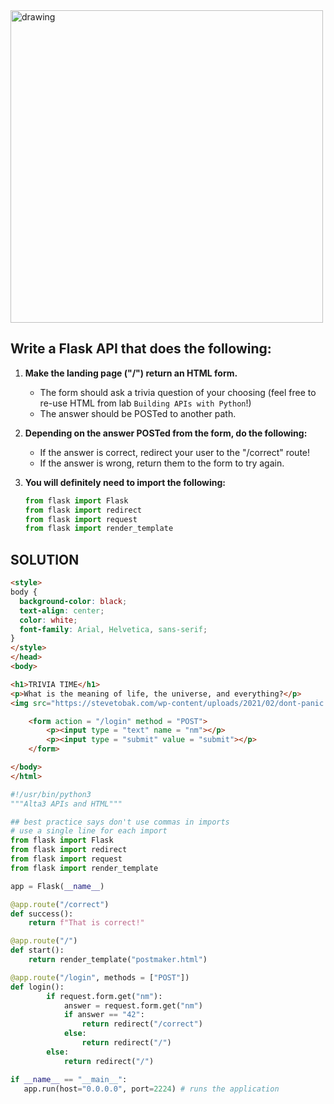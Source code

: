 <img src="https://www.brightful.me/content/images/2020/08/shutterstock_686118184.jpg" alt="drawing" width="500"/>

## Write a Flask API that does the following:
  
1. **Make the landing page ("/") return an HTML form.**
   - The form should ask a trivia question of your choosing (feel free to re-use HTML from lab `Building APIs with Python`!)
   - The answer should be POSTed to another path.

2. **Depending on the answer POSTed from the form, do the following:**
   - If the answer is correct, redirect your user to the "/correct" route!
   - If the answer is wrong, return them to the form to try again.
   
3. **You will definitely need to import the following:**

    ```python
    from flask import Flask
    from flask import redirect
    from flask import request
    from flask import render_template
    ```


## SOLUTION
```html
<style>
body {
  background-color: black;
  text-align: center;
  color: white;
  font-family: Arial, Helvetica, sans-serif;
}
</style>
</head>
<body>

<h1>TRIVIA TIME</h1>
<p>What is the meaning of life, the universe, and everything?</p>
<img src="https://stevetobak.com/wp-content/uploads/2021/02/dont-panic.png" alt="Avatar" style="width:200px">

    <form action = "/login" method = "POST">
        <p><input type = "text" name = "nm"></p>
        <p><input type = "submit" value = "submit"></p>
    </form>

</body>
</html>
```


```python
#!/usr/bin/python3
"""Alta3 APIs and HTML"""

## best practice says don't use commas in imports
# use a single line for each import
from flask import Flask
from flask import redirect
from flask import request
from flask import render_template

app = Flask(__name__)

@app.route("/correct")
def success():
    return f"That is correct!"

@app.route("/")
def start():
    return render_template("postmaker.html")

@app.route("/login", methods = ["POST"])
def login():
        if request.form.get("nm"):
            answer = request.form.get("nm")
            if answer == "42":
                return redirect("/correct")
            else:
                return redirect("/")
        else:
            return redirect("/")

if __name__ == "__main__":
   app.run(host="0.0.0.0", port=2224) # runs the application
```
